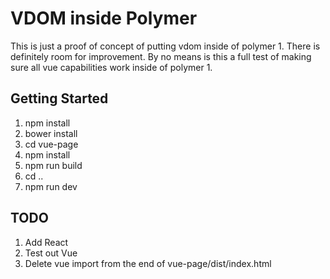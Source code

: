 # VDOM inside Polymer

This is just a proof of concept of putting vdom inside of polymer 1. There is definitely room for improvement. By no means is this a full test of making sure all vue capabilities work inside of polymer 1.

## Getting Started
1. npm install
2. bower install
3. cd vue-page
4. npm install
5. npm run build
6. cd ..
7. npm run dev

## TODO
1. Add React
2. Test out Vue
3. Delete vue import from the end of vue-page/dist/index.html